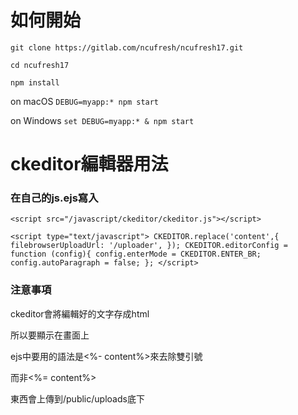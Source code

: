 # 如何開始

`git clone https://gitlab.com/ncufresh/ncufresh17.git`

`cd ncufresh17`

`npm install`

on macOS
`DEBUG=myapp:* npm start`

on Windows
`set DEBUG=myapp:* & npm start`

# ckeditor編輯器用法

### 在自己的js.ejs寫入

`<script src="/javascript/ckeditor/ckeditor.js"></script>`

`<script type="text/javascript">
  CKEDITOR.replace('content',{
    filebrowserUploadUrl: '/uploader',
  });
  CKEDITOR.editorConfig = function (config){
      config.enterMode = CKEDITOR.ENTER_BR;
      config.autoParagraph = false;
  };
</script>
`


### 注意事項

ckeditor會將編輯好的文字存成html

所以要顯示在畫面上

ejs中要用的語法是<%- content%>來去除雙引號

而非<%= content%>

東西會上傳到/public/uploads底下


